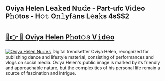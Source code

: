 ## Oviya Helen L𝚎a𝚔ed N𝚞𝚍e - Part-ufc Vi𝚍𝚎o P𝚑𝚘tos - H𝚘𝚝 O𝚗𝚕yf𝚊ns L𝚎a𝚔s 4sSS2

# <h2><a href="http://kfcol1h.oniu.top/?m=Oviya+Helen">🔗👉 🔴 Oviya Helen P𝚑ot𝚘𝚜 V𝚒d𝚎o</a></h2>

[![Oviya Helen Nu𝚍e𝚜](https://i.imgur.com/0qMVB7G.gif)](http://kfcol1h.oniu.top/?m=Oviya+Helen)
Digital trendsetter Oviya Helen, recognized for publishing dance and lifestyle material, consisting of performances and vlogs on social media. Oviya Helen's public image is marked by its friendly and approachable nature, but the complexities of his personal life remain a source of fascination and intrigue.  
